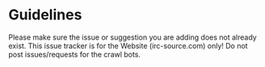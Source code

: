 # Guidelines
Please make sure the issue or suggestion you are adding does not already exist. This issue tracker is for the Website (irc-source.com) only! Do not post issues/requests for the crawl bots.
